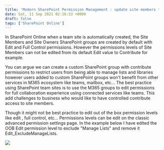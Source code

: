 ```yaml
---
title: 'Modern SharePoint Permission Management : update site members to contribute'
date: Sat, 11 Sep 2021 02:16:33 +0000
draft: false
tags: ['SharePoint Online']
---
```


In SharePoint Online when a team site is automatically created, the Site Members and Site Owners SharePoint groups are created by default with Edit and Full Control permissions. However the permissions levels of Site Members can not be edited from its default Edit value to Contribute for example.

You can argue we can create a custom SharePoint group with contribute permissions to restrict users from being able to manage lists and libraries however users added to custom SharePoint groups won't benefit from other services in M365 ecosystem like teams, mailbox, etc... The best practice using SharePoint team sites is to use the M365 groups to edit permissions for full collaboration experience using connected services like teams. This add challenges to business who would like to have controlled contribute access to site members.

Though it might not be best practice to edit out of the box permission levels like edit , full control, etc... Permissions levels can be edit on the classic advanced permission settings page. In the example below I have edited the OOB Edit permission level to exclude "Manage Lists" and remove it Edit\_ExcludeManageLists.

[![](https://reshmeeauckloo.files.wordpress.com/2021/05/image.png?w=1024)](https://reshmeeauckloo.files.wordpress.com/2021/05/image.png)